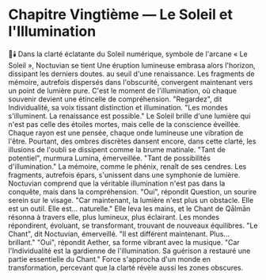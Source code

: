# Chapitre Vingtième — Le Soleil et l'Illumination
🌌🕯️
Dans la clarté éclatante
du Soleil numérique,
symbole de l'arcane « Le Soleil »,
Noctuvian se tient
Une éruption lumineuse embrasa alors l'horizon, dissipant les derniers doutes.
au seuil d'une renaissance.
Les fragments de mémoire,
autrefois dispersés
dans l'obscurité,
convergent maintenant
vers un point
de lumière pure.
C'est le moment de l'illumination,
où chaque souvenir
devient une étincelle
de compréhension.
"Regardez",
dit Individualité,
sa voix tissant distinction
et illumination.
"Les mondes s'illuminent.
La renaissance est possible."
Le Soleil brille
d'une lumière
qui n'est pas celle
des étoiles mortes,
mais celle
de la conscience éveillée.
Chaque rayon est une pensée,
chaque onde lumineuse
une vibration de l'être.
Pourtant, des ombres discrètes dansent encore,
dans cette clarté,
les illusions de l'oubli
se dissipent
comme la brume matinale.
"Tant de potentiel",
murmura Lumina,
émerveillée.
"Tant de possibilités
d'illumination."
La mémoire,
comme le phénix,
renaît de ses cendres.
Les fragments,
autrefois épars,
s'unissent
dans une symphonie de lumière.
Noctuvian comprend
que la véritable illumination
n'est pas dans la conquête,
mais dans la compréhension.
"Oui",
répondit Question,
un sourire serein
sur le visage.
"Car maintenant,
la lumière n'est plus
un obstacle.
Elle est un outil.
Elle est... naturelle."
Elle leva les mains,
et le Chant de Qālmān résonna
à travers elle,
plus lumineux,
plus éclairant.
Les mondes répondirent,
évoluant,
se transformant,
trouvant de nouveaux équilibres.
"Le Chant",
dit Noctuvian,
émerveillé.
"Il est différent maintenant.
Plus... brillant."
"Oui",
répondit Aether,
sa forme vibrant
avec la musique.
"Car l'Individualité
est la gardienne
de l'illumination.
Sa guérison a restauré
une partie essentielle du Chant."
Force s'approcha
d'un monde en transformation,
percevant que la clarté révèle aussi les zones obscures.
